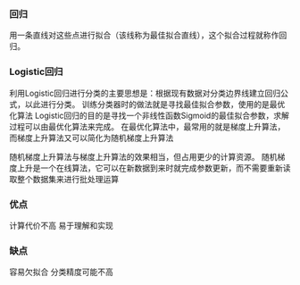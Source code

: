 ### 回归
用一条直线对这些点进行拟合（该线称为最佳拟合直线），这个拟合过程就称作回归。

### Logistic回归
利用Logistic回归进行分类的主要思想是：根据现有数据对分类边界线建立回归公式，以此进行分类。
训练分类器时的做法就是寻找最佳拟合参数，使用的是最优化算法
Logistic回归的目的是寻找一个非线性函数Sigmoid的最佳拟合参数，求解过程可以由最优化算法来完成。
在最优化算法中，最常用的就是梯度上升算法，而梯度上升算法又可以简化为随机梯度上升算法

随机梯度上升算法与梯度上升算法的效果相当，但占用更少的计算资源。
随机梯度上升是一个在线算法，它可以在新数据到来时就完成参数更新，而不需要重新读取整个数据集来进行批处理运算

### 优点
计算代价不高
易于理解和实现

### 缺点
容易欠拟合
分类精度可能不高
